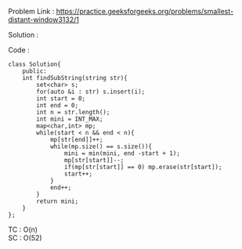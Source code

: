 Problem Link : https://practice.geeksforgeeks.org/problems/smallest-distant-window3132/1

Solution : 


Code : 
```
class Solution{
    public:
    int findSubString(string str){
        set<char> s;
        for(auto &i : str) s.insert(i);
        int start = 0;
        int end = 0;
        int n = str.length();
        int mini = INT_MAX;
        map<char,int> mp;
        while(start < n && end < n){
            mp[str[end]]++;
            while(mp.size() == s.size()){
                mini = min(mini, end -start + 1);
                mp[str[start]]--;
                if(mp[str[start]] == 0) mp.erase(str[start]);
                start++;
            }
            end++;
        }
        return mini;
    }
};

```

TC : O(n) <br>
SC : O(52)